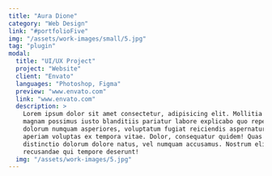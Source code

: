 ```yaml
---
title: "Aura Dione"
category: "Web Design"
link: "#portfolioFive"
img: "/assets/work-images/small/5.jpg"
tag: "plugin"
modal:
  title: "UI/UX Project"
  project: "Website"
  client: "Envato"
  languages: "Photoshop, Figma"
  preview: "www.envato.com"
  link: "www.envato.com"
  description: >
    Lorem ipsum dolor sit amet consectetur, adipisicing elit. Mollitia placeat
    magnam possimus iusto blanditiis pariatur labore explicabo quo repellat hic
    dolorum numquam asperiores, voluptatum fugiat reiciendis aspernatur, non, odio
    aperiam voluptas ex tempora vitae. Dolor, consequatur quidem! Quas magni
    distinctio dolorum dolore natus, vel numquam accusamus. Nostrum eligendi
    recusandae qui tempore deserunt!
  img: "/assets/work-images/5.jpg"
---
```

